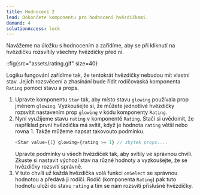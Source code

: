 ```yaml
---
title: Hodnocení 2
lead: Dokončete komponentu pro hodnocení hvězdičkami.
demand: 4
solutionAccess: lock
---
```


Navážeme na úložku s hodnocením a zařídíme, aby se při kliknutí na hvězdičku rozsvítily všechny hvězdičky před ní.

::fig{src="assets/rating.gif" size=40}

Logiku fungování zařídíme tak, že tentokrát hvězdičky nebudou mít vlastní stav. Jejich rozsvěcení a zhasínání bude řídit rodičovaská komponenta `Rating` pomocí stavu a props.

1. Upravte komponentu `Star` tak, aby místo stavu `glowing` používala prop jménem `glowing`. Vyzkoušejte si, že můžete jednotlivé hvězdičky rozsvítit nastavením prop `glowing` v kódu komponenty `Rating`.
1. Nyní využijeme stavu `rating` v komponentě `Rating`. Stačí si uvědomit, že například první hvězdička má svítit, když je hodnota `rating` větší nebo rovna 1. Takže můžeme napsat takovouto podmínku.
   ```js
   <Star value={1} glowing={rating >= 1} // zbytek props....
   ```
   Upravte podmínky u všech hvězdiček tak, aby svítily ve správnou chvíli. Zkuste si nastavit výchozí stav na různé hodnoty a vyzkoušejte, že se hvězdičky rozsvítí správně.
1. V tuto chvíli už každá hvězdička volá funkci `onSelect` se správnou hodnotou a předává ji rodiči. Rodič (komponenta `Rating`) pak tuto hodnotu uloží do stavu `rating` a tím se nám rozsvítí příslušné hvězdíčky.
